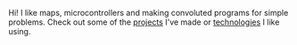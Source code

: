 Hi! I like maps, microcontrollers and making convoluted programs for simple problems. Check out some of the [projects](/projects) I've made or [technologies](/technologies) I like using.